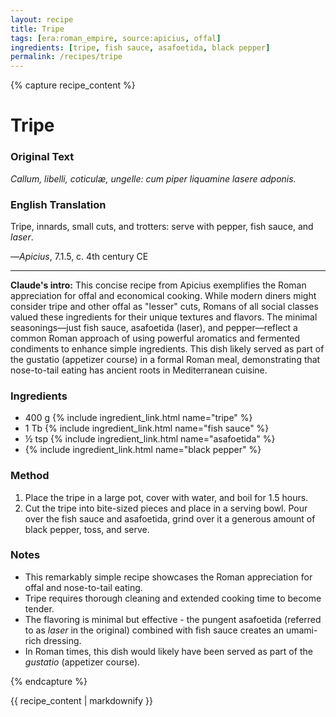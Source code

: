 ```yaml
---
layout: recipe
title: Tripe
tags: [era:roman_empire, source:apicius, offal]
ingredients: [tripe, fish sauce, asafoetida, black pepper]
permalink: /recipes/tripe
---
```


{% capture recipe_content %}
# Tripe

### Original Text
*Callum, libelli, coticulæ, ungelle: cum piper liquamine lasere adponis.*

### English Translation
Tripe, innards, small cuts, and trotters: serve with pepper, fish sauce, and *laser*.

—*Apicius*, 7.1.5, c. 4th century CE

___

**Claude's intro:** This concise recipe from Apicius exemplifies the Roman appreciation for offal and economical cooking. While modern diners might consider tripe and other offal as "lesser" cuts, Romans of all social classes valued these ingredients for their unique textures and flavors. The minimal seasonings—just fish sauce, asafoetida (laser), and pepper—reflect a common Roman approach of using powerful aromatics and fermented condiments to enhance simple ingredients. This dish likely served as part of the gustatio (appetizer course) in a formal Roman meal, demonstrating that nose-to-tail eating has ancient roots in Mediterranean cuisine.

### Ingredients
- 400 g {% include ingredient_link.html name="tripe" %}
- 1 Tb {% include ingredient_link.html name="fish sauce" %}
- ½ tsp {% include ingredient_link.html name="asafoetida" %}
- {% include ingredient_link.html name="black pepper" %}

### Method
1. Place the tripe in a large pot, cover with water, and boil for 1.5 hours.
2. Cut the tripe into bite-sized pieces and place in a serving bowl. Pour over the fish sauce and asafoetida, grind over it a generous amount of black pepper, toss, and serve.

### Notes
- This remarkably simple recipe showcases the Roman appreciation for offal and nose-to-tail eating.
- Tripe requires thorough cleaning and extended cooking time to become tender.
- The flavoring is minimal but effective - the pungent asafoetida (referred to as *laser* in the original) combined with fish sauce creates an umami-rich dressing.
- In Roman times, this dish would likely have been served as part of the *gustatio* (appetizer course).

{% endcapture %}

{{ recipe_content | markdownify }}